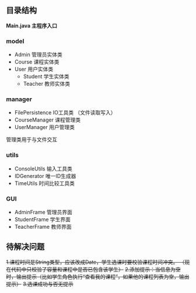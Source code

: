 ## 目录结构
**Main.java 主程序入口**  
### **model**  
   * Admin 管理员实体类  
   * Course 课程实体类
   * User 用户实体类
     - Student 学生实体类
     - Teacher 教师实体类
### manager
  * FilePersistence IO工具类 （文件读取写入）  
  * CourseManager 课程管理类  
  * UserManager 用户管理类

管理类用于与文件交互
### utils
  * ConsoleUtils 输入工具类
  * IDGenerator 唯一ID生成器
  * TimeUtils 时间比较工具类

### GUI
  * AdminFrame 管理员界面
  * StudentFrame 学生界面
  * TeacherFrame 教师界面
     
## 待解决问题
~~1.课程时间是String类型，应该改成Date，学生选课时要校验课程时间冲突。  （现在代码中只校验了容量和课程中是否已包含该学生）~~
~~2.添加提示：当信息为空时，输出提示（比如学生角色执行“查看我的课程”，如果他的课程列表为空，输出提示）~~
~~3.选课成功与否无提示~~

